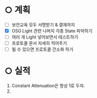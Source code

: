 # ○ 계획
- [ ] 보안교육 모두 서명받기 & 결재까지
- [x] OSG Light 관련 나머지 각종 State 파악하기
- [ ] 여러 개 Light 넣어보면서 테스트하기
- [ ] 프로토콜 문서 자세히 적어주기
- [ ] 될 수 있으면 프로토콜 간소화 하기

# ○ 실적
1. Constant Attenuation은 항상 1로 두자.
2. 